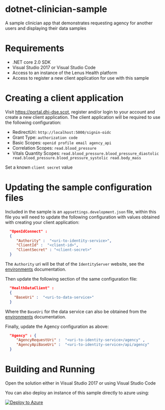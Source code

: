 # dotnet-clinician-sample
A sample clinician app that demonstrates requesting agency for another users and displaying their data samples

# Requirements

- .NET core 2.0 SDK
- Visual Studio 2017 or Visual Studio Code
- Access to an instance of the Lenus Health platform
- Access to register a new client application for use with this sample

# Creating a client application

Visit https://portal.dhi-dse.scot, register and/or login to your account and create a new client application.  The client application will be required to use the following configuration:

- RedirectUri: `http://localhost:5000/signin-oidc`
- Grant Type: `authorization code`
- Basic Scopes: `openid profile email agency_api`
- Correlation Scopes: `read.blood_pressure`
- Vitals Quantity Scopes: `read.blood_pressure.blood_pressure_diastolic read.blood_pressure.blood_pressure_systolic read.body_mass`

Set a known `client secret` value

# Updating the sample configuration files

Included in the sample is an `appsettings.development.json` file, within this file you will need to update the following configuration with values obtained with creating your client application:

```json
  "OpenIdConnect" : 
  {
     "Authority" :  "<uri-to-identity-service>",
     "ClientId" :  "<client-id>",
     "ClientSecret" : "<client-secret>"
  } 
```

The `Authority` uri will be that of the `IdentityServer` website, see the [environments](https://github.com/lenushealth/docs/blob/master/environment.md) documentation.

Then update the following section of the same configuration file:

```json
  "HealthDataClient" : 
  {
    "BaseUri" :  "<uri-to-data-service>"
  }
```

Where the `BaseUri` for the data service can also be obtained from the [environments](https://github.com/lenushealth/docs/blob/master/environment.md) documentation.

Finally, update the Agency configuration as above:

```json
  "Agency" : {
     "AgencyRequestUri" :  "<uri-to-identity-service>/agency" ,
     "AgencyApiBaseUri" :  "<uri-to-identity-service>/api/agency" 
  }
```

# Building and Running

Open the solution either in Visual Studio 2017 or using Visual Studio Code

You can also deploy an instance of this sample directly to azure using:

[![Deploy to Azure](http://azuredeploy.net/deploybutton.png)](https://azuredeploy.net/)

